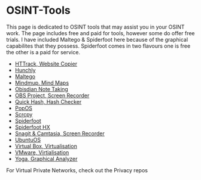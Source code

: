 # OSINT-Tools
<p>This page is dedicated to OSINT tools that may assist you in your OSINT work. The page includes free and paid for tools, however some do offer free trials. I have included Maltego & Spiderfoot here because of the graphical capabilites that they possess. Spiderfoot comes in two flavours one is free the other is a paid for service.</p>
<ul>
 <li><a href="https://httrack.com/">HTTrack, Website Copier</a></li>
 <li><a href="https://hunch.ly/">Hunchly</a></li>
 <li><a href="https://maltego.com/product-features/">Maltego</a></li>
 <li><a href="https://mindmup.com/">Mindmup. Mind Maps</a></li>
 <li><a href="https://github.com/WebBreacher/obsidian-osint-templates">Obisdian Note Taking</a></li>
 <li><a href="https://obsproject.com/">OBS Project, Screen Recorder</a></li>
 <li><a href="https://quickhash-gui.org/">Quick Hash, Hash Checker</a></li>
 <li><a href="https://pop.system76.com/">PopOS</a></li>
 <li><a href="https://github.com/Genymobile/scrcpy">Scrcpy</a></li>
 <li><a href="https://github.com/smicallef/spiderfoot">Spiderfoot</a></li>
 <li><a href="https://login.hx.spiderfoot.net/signin?">Spiderfoot HX</a></li>
 <li><a href="https://techsmith.com/">Snagit & Camtasia, Screen Recorder</a></li>
 <li><a href="https://ubuntu.com/download/desktop">UbuntuOS</a></li>
 <li><a href="https://virtualbox.org/wiki/Downloads">Virtual Box, Virtualisation</a></li>
 <li><a href="https://vmware.com/">VMware, Virtialisation</a></li>
 <li><a href="https://github.com/WebBreacher/obsidian-osint-templates">Yoga, Graphical Analyzer</a></li>
</ul>
<p>For Virtual Private Networks, check out the Privacy repos</p>
